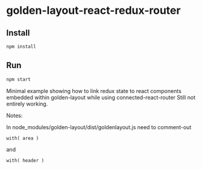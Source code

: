 # golden-layout-react-redux-router

## Install
```bash
npm install
```

## Run
```bash
npm start
```

Minimal example showing how to link redux state to react components embedded within golden-layout while using connected-react-router
Still not entirely working.


Notes:

In node_modules/golden-layout/dist/goldenlayout.js need to comment-out

`
with( area )
`

and

`
with( header )
`

